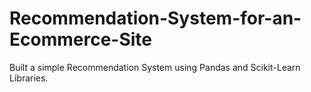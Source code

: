 # Recommendation-System-for-an-Ecommerce-Site

Built a simple Recommendation System using Pandas and Scikit-Learn Libraries. 
